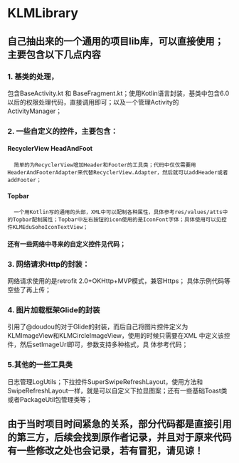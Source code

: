 # KLMLibrary

## 自己抽出来的一个通用的项目lib库，可以直接使用；主要包含以下几点内容
### 1. 基类的处理，
包含BaseActivity.kt 和 BaseFragment.kt；使用Kotlin语言封装，基类中包含6.0以后的权限处理代码，直接调用即可；以及一个管理Activity的ActivityManager；
### 2. 一些自定义的控件，主要包含：
  #### RecyclerView HeadAndFoot
      简单的为RecyclerView增加Header和Footer的工具类；代码中仅仅需要用HeaderAndFooterAdapter来代替RecyclerView.Adapter，然后就可以addHeader或者addFooter；
   #### Topbar
      一个用Kotlin写的通用的头部，XML中可以配制各种属性，具体参考res/values/atts中的Topbar配制属性；Topbar中左右按钮的icon使用的是IconFont字体；具体使用可以见控件KLMEduSohoIconTextView；
 #### 还有一些网络中寻来的自定义控件见代码；
### 3. 网络请求Http的封装：
   网络请求使用的是retrofit 2.0+OKHttp+MVP模式，兼容Https；
   具体示例代码等空些了再上传；
### 4. 图片加载框架Glide的封装
   引用了@doudou的对于Glide的封装，而后自己将图片控件定义为KLMImageView和KLMCircleImageView，使用的时候只需要在XML 中定义该控件，然后setImageUrl即可，参数支持多种格式，具 体参考代码；
### 5.其他的一些工具类
   日志管理LogUtils；下拉控件SuperSwipeRefreshLayout，使用方法和SwipeRefreshLayout一样，就是可以自定义下拉显图案；还有一些基础Toast类或者PackageUtil包管理类等；
   
## 由于当时项目时间紧急的关系，部分代码都是直接引用的第三方，后续会找到原作者记录，并且对于原来代码有一些修改之处也会记录，若有冒犯，请见谅！
